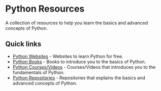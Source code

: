 # Python Resources

A collection of resources to help you learn the basics and advanced concepts of Python.

## Quick links
- [Python Websites](https://github.com/Mannuel25/Nutshell-Machine-Learning/blob/main/Learn_Python.md#python-websites) - Websites to learn Python for free.
- [Python Books](https://github.com/Mannuel25/Nutshell-Machine-Learning/blob/main/Learn_Python.md#python-books) - Books to introduce you to the basics of Python.
- [Python Courses/Videos](https://github.com/Mannuel25/Nutshell-Machine-Learning/blob/main/Learn_Python.md#python-coursesvideos) - Courses/Videos that introduces you to the fundamentals of Python.
- [Python Repositories](https://github.com/Mannuel25/Nutshell-Machine-Learning/blob/main/Learn_Python.md#python-repositories) - Repositories that explains the basics and advanced concepts of Python.